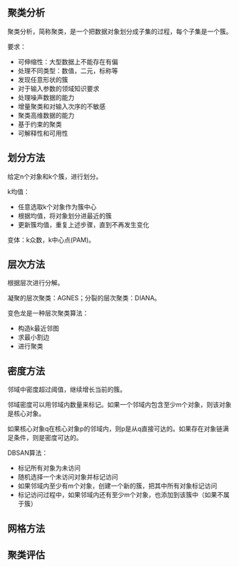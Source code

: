 ## 聚类分析
聚类分析，简称聚类，是一个把数据对象划分成子集的过程，每个子集是一个簇。

要求：
+ 可伸缩性：大型数据上不能存在有偏
+ 处理不同类型：数值，二元，标称等
+ 发现任意形状的簇
+ 对于输入参数的领域知识要求
+ 处理噪声数据的能力
+ 增量聚类和对输入次序的不敏感
+ 聚类高维数据的能力
+ 基于约束的聚类
+ 可解释性和可用性

## 划分方法
给定n个对象和k个簇，进行划分。

k均值：
+ 任意选取k个对象作为簇中心
+ 根据均值，将对象划分进最近的簇
+ 更新簇均值，重复上述步骤，直到不再发生变化

变体：k众数，k中心点(PAM)。

## 层次方法
根据层次进行分解。

凝聚的层次聚类：AGNES；分裂的层次聚类：DIANA。

变色龙是一种层次聚类算法：
+ 构造k最近邻图
+ 求最小割边
+ 进行聚类

## 密度方法
邻域中密度超过阈值，继续增长当前的簇。

邻域密度可以用邻域内数量来标记。如果一个邻域内包含至少m个对象，则该对象是核心对象。

如果核心对象q在核心对象p的邻域内，则p是从q直接可达的。如果存在对象链满足条件，则是密度可达的。

DBSAN算法：
+ 标记所有对象为未访问
+ 随机选择一个未访问对象并标记访问
+ 如果邻域内至少有m个对象，创建一个新的簇，把其中所有对象标记访问
+ 标记访问过程中，如果邻域内还有至少m个对象，也添加到该簇中（如果不属于簇）

## 网格方法


## 聚类评估